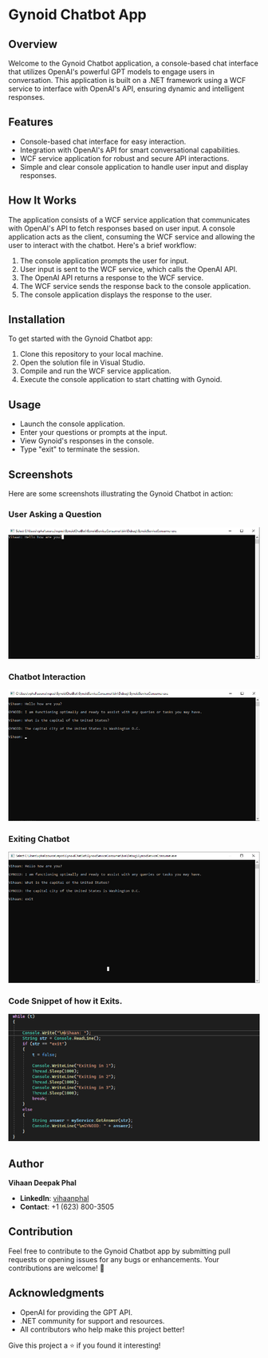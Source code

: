 # Gynoid Chatbot App

## Overview

Welcome to the Gynoid Chatbot application, a console-based chat interface that utilizes OpenAI's powerful GPT models to engage users in conversation. This application is built on a .NET framework using a WCF service to interface with OpenAI's API, ensuring dynamic and intelligent responses.

## Features

- Console-based chat interface for easy interaction.
- Integration with OpenAI's API for smart conversational capabilities.
- WCF service application for robust and secure API interactions.
- Simple and clear console application to handle user input and display responses.

## How It Works

The application consists of a WCF service application that communicates with OpenAI's API to fetch responses based on user input. A console application acts as the client, consuming the WCF service and allowing the user to interact with the chatbot. Here's a brief workflow:

1. The console application prompts the user for input.
2. User input is sent to the WCF service, which calls the OpenAI API.
3. The OpenAI API returns a response to the WCF service.
4. The WCF service sends the response back to the console application.
5. The console application displays the response to the user.

## Installation

To get started with the Gynoid Chatbot app:

1. Clone this repository to your local machine.
2. Open the solution file in Visual Studio.
3. Compile and run the WCF service application.
4. Execute the console application to start chatting with Gynoid.

## Usage

- Launch the console application.
- Enter your questions or prompts at the input.
- View Gynoid's responses in the console.
- Type "exit" to terminate the session.

## Screenshots

Here are some screenshots illustrating the Gynoid Chatbot in action:

### User Asking a Question

![User Asking a Question](GynoidChatBot/ScreenShots/Question1.png)

### Chatbot Interaction

![Chatbot Interaction](GynoidChatBot/ScreenShots/Answer1.png)

### Exiting Chatbot

![Exiting Chatbot](GynoidChatBot/ScreenShots/exit.png)


### Code Snippet of how it Exits.

![Code Snippet of While Loop](GynoidChatBot/ScreenShots/whileLoop.png)

## Author

**Vihaan Deepak Phal**

- **LinkedIn**: [vihaanphal](https://www.linkedin.com/in/vihaanphal/)
- **Contact**: +1 (623) 800-3505

## Contribution

Feel free to contribute to the Gynoid Chatbot app by submitting pull requests or opening issues for any bugs or enhancements. Your contributions are welcome! 🌟

## Acknowledgments

- OpenAI for providing the GPT API.
- .NET community for support and resources.
- All contributors who help make this project better!

Give this project a ⭐ if you found it interesting!

 
